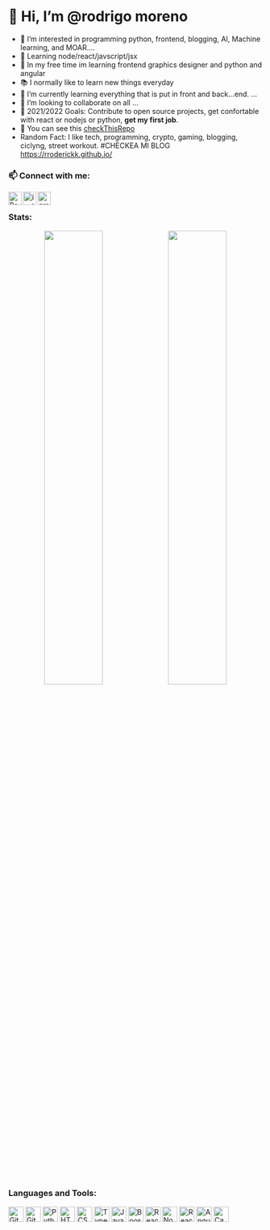 # 👋 Hi, I’m @rodrigo moreno
- 👀 I’m interested in programming python, frontend, blogging, AI, Machine learning, and MOAR....
- 🔨 Learning node/react/javscript/jsx
- 🎲 In my free time im learning frontend graphics designer and python and angular
- 📚 I normally like to learn new things everyday 
- 🌱 I’m currently learning everything that is put in front and back...end.  ...
- 💞️ I’m looking to collaborate on all ...
- 📕 2021/2022 Goals: Contribute to open source projects, get confortable with react or nodejs or python, **get my first job**.
- 💼 You can see this [checkThisRepo](https://github.com/rroderickk/node.git) 
- Random Fact: I like tech, programming, crypto, gaming, blogging, ciclyng, street workout.
#CHECKEA MI BLOG https://rroderickk.github.io/
<!---
rroderickk/rroderickk is a ✨ special ✨ repository because its `README.md` (this file) appears on your GitHub profile.
You can click the Preview link to take a look at your changes.
--->

### 📫 Connect with me:
<div align="left"> 

[<img align="left" alt="RodrigoMoreno | LinkedIn" width="26px" src="https://www.vectorlogo.zone/logos/linkedin/linkedin-icon.svg" />][linkedin]
[<img align="left" alt="insta | Instagram" width="26px" src="https://www.vectorlogo.zone/logos/instagram/instagram-icon.svg" />][instagram]
[<img align="left" alt="gmail | Mailto" width="26px" src="https://www.vectorlogo.zone/logos/gmail/gmail-icon.svg" />][gmail]

</div>

<br/>

### Stats:

<div align="center">
  <img width="48%" src="https://github-readme-stats.vercel.app/api?username=rroderickk&show_icons=true&theme=tokyonight" />
  <img width="48%" src="https://github-readme-streak-stats.herokuapp.com/?user=rroderickk&theme=tokyonight" />
</div>

### Languages and Tools:

<div align="left"> 
  <img alt="Git" width="30px" src="https://nodejs.org/static/images/logo.svg">
  <img alt="Git" width="30px" src="https://www.vectorlogo.zone/logos/git-scm/git-scm-icon.svg">
  <img alt="Python" width="30px" src="https://www.vectorlogo.zone/logos/python/python-icon.svg">
  <img alt="HTML5" width="30px" src="https://www.vectorlogo.zone/logos/w3_html5/w3_html5-icon.svg">
  <img alt="CSS3" width="30px" src="https://www.logolynx.com/images/logolynx/s_0d/0d35ef6c8d4fdaf0590228404dc6448b.png">
  <img alt="Typescript" width="30px" src="https://www.vectorlogo.zone/logos/typescriptlang/typescriptlang-icon.svg">
  <img alt="Javascript" width="30px" src="https://upload.wikimedia.org/wikipedia/commons/thumb/9/99/Unofficial_JavaScript_logo_2.svg/1200px-Unofficial_JavaScript_logo_2.svg.png">
  <img alt="Boostrap" width="30px" src="https://www.vectorlogo.zone/logos/getbootstrap/getbootstrap-icon.svg">
  <img alt="ReactBoostrap" width="30px" src="https://mpng.subpng.com/20180531/sas/kisspng-bootstrap-react-software-framework-javascript-fron-5b0f9b1ab26fd7.9058729715277494027309.jpg">
  <img alt="NodeJS" width="30px" src="https://camo.githubusercontent.com/288cace72126df58aaeaa75627898785885858d54b03cb15ea3353a515642204/68747470733a2f2f7777772e766563746f726c6f676f2e7a6f6e652f6c6f676f732f6e6f64656a732f6e6f64656a732d69636f6e2e737667">
  <img  alt="React" width="30px" src="https://www.vectorlogo.zone/logos/reactjs/reactjs-icon.svg">
  <img  alt="Angular" width="30px" src="https://www.vectorlogo.zone/logos/angular/angular-icon.svg">
  <img  alt="Canva" width="30px" src="https://www.vectorlogo.zone/logos/canva/canva-icon.svg">
  
</div>

<br/>

[instagram]: https://instagram.com/rodrigomorenop
[linkedin]: https://linkedin.com/in/rodrigo-moreno-rr
[gmail]: mailto:rroderickk@gmail.com
